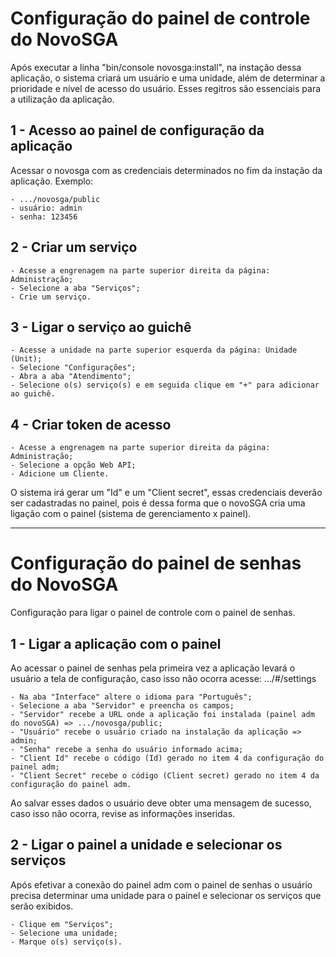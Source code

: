 # Configuração do painel de controle do NovoSGA
Após executar a linha "bin/console novosga:install", na instação dessa aplicação, o sistema criará um usuário e uma unidade, além de determinar a prioridade e nível de acesso do usuário. Esses regitros são essenciais para a utilização da aplicação.

## 1 - Acesso ao painel de configuração da aplicação
Acessar o novosga com as credenciais determinados no fim da instação da aplicação. Exemplo:
```
- .../novosga/public
- usuário: admin
- senha: 123456
```
 
## 2 - Criar um serviço
```
- Acesse a engrenagem na parte superior direita da página: Administração;
- Selecione a aba "Serviços";
- Crie um serviço.
```
 
## 3 - Ligar o serviço ao guichê
```
- Acesse a unidade na parte superior esquerda da página: Unidade (Unit);
- Selecione "Configurações";
- Abra a aba "Atendimento";
- Selecione o(s) serviço(s) e em seguida clique em "+" para adicionar ao guichê.
```
 
## 4 - Criar token de acesso
```
- Acesse a engrenagem na parte superior direita da página: Administração;
- Selecione a opção Web API;
- Adicione um Cliente. 
```
O sistema irá gerar um "Id" e um "Client secret", essas credenciais deverão ser cadastradas no painel, pois é dessa forma que o novoSGA cria uma ligação com o painel (sistema de gerenciamento x painel).
 
<hr>

# Configuração do painel de senhas do NovoSGA
Configuração para ligar o painel de controle com o painel de senhas.

## 1 - Ligar a aplicação com o painel
Ao acessar o painel de senhas pela primeira vez a aplicação levará o usuário a tela de configuração, caso isso não ocorra acesse: .../#/settings
```
- Na aba "Interface" altere o idioma para "Português";
- Selecione a aba "Servidor" e preencha os campos;
- "Servidor" recebe a URL onde a aplicação foi instalada (painel adm do novoSGA) => .../novosga/public;
- "Usuário" recebe o usuário criado na instalação da aplicação => admin;
- "Senha" recebe a senha do usuário informado acima;
- "Client Id" recebe o código (Id) gerado no item 4 da configuração do painel adm;
- "Client Secret" recebe o código (Client secret) gerado no item 4 da configuração do painel adm.
```
Ao salvar esses dados o usuário deve obter uma mensagem de sucesso, caso isso não ocorra, revise as informações inseridas.

## 2 - Ligar o painel a unidade e selecionar os serviços
Após efetivar a conexão do painel adm com o painel de senhas o usuário precisa determinar uma unidade para o painel e selecionar os serviços que serão exibidos.
```
- Clique em "Serviços";
- Selecione uma unidade;
- Marque o(s) serviço(s).
```
